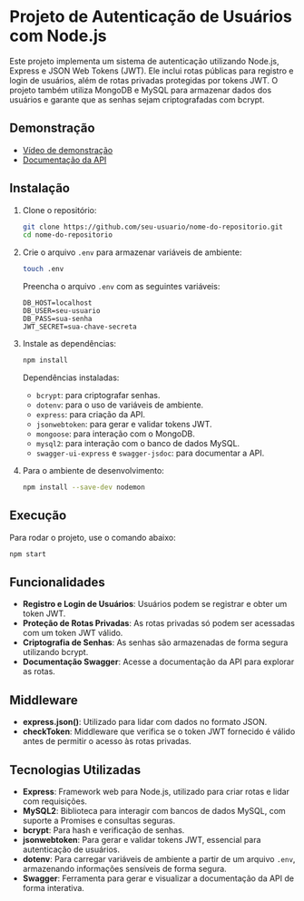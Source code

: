 # Projeto de Autenticação de Usuários com Node.js

Este projeto implementa um sistema de autenticação utilizando Node.js, Express e JSON Web Tokens (JWT). Ele inclui rotas públicas para registro e login de usuários, além de rotas privadas protegidas por tokens JWT. O projeto também utiliza MongoDB e MySQL para armazenar dados dos usuários e garante que as senhas sejam criptografadas com bcrypt.

## Demonstração

- [Vídeo de demonstração](https://www.youtube.com/watch?v=qG9omKpR3CI)
- [Documentação da API](http://localhost:3002/api-doc/#/)

## Instalação

1. Clone o repositório:
    ```bash
    git clone https://github.com/seu-usuario/nome-do-repositorio.git
    cd nome-do-repositorio
    ```

2. Crie o arquivo `.env` para armazenar variáveis de ambiente:
    ```bash
    touch .env
    ```
    Preencha o arquivo `.env` com as seguintes variáveis:
    ```env
    DB_HOST=localhost
    DB_USER=seu-usuario
    DB_PASS=sua-senha
    JWT_SECRET=sua-chave-secreta
    ```

3. Instale as dependências:
    ```bash
    npm install
    ```

    Dependências instaladas:
    - `bcrypt`: para criptografar senhas.
    - `dotenv`: para o uso de variáveis de ambiente.
    - `express`: para criação da API.
    - `jsonwebtoken`: para gerar e validar tokens JWT.
    - `mongoose`: para interação com o MongoDB.
    - `mysql2`: para interação com o banco de dados MySQL.
    - `swagger-ui-express` e `swagger-jsdoc`: para documentar a API.

4. Para o ambiente de desenvolvimento:
    ```bash
    npm install --save-dev nodemon
    ```

## Execução

Para rodar o projeto, use o comando abaixo:
```bash
npm start
```

## Funcionalidades

- **Registro e Login de Usuários**: Usuários podem se registrar e obter um token JWT.
- **Proteção de Rotas Privadas**: As rotas privadas só podem ser acessadas com um token JWT válido.
- **Criptografia de Senhas**: As senhas são armazenadas de forma segura utilizando bcrypt.
- **Documentação Swagger**: Acesse a documentação da API para explorar as rotas.

## Middleware

- **express.json()**: Utilizado para lidar com dados no formato JSON.
- **checkToken**: Middleware que verifica se o token JWT fornecido é válido antes de permitir o acesso às rotas privadas.

## Tecnologias Utilizadas

- **Express**: Framework web para Node.js, utilizado para criar rotas e lidar com requisições.
- **MySQL2**: Biblioteca para interagir com bancos de dados MySQL, com suporte a Promises e consultas seguras.
- **bcrypt**: Para hash e verificação de senhas.
- **jsonwebtoken**: Para gerar e validar tokens JWT, essencial para autenticação de usuários.
- **dotenv**: Para carregar variáveis de ambiente a partir de um arquivo `.env`, armazenando informações sensíveis de forma segura.
- **Swagger**: Ferramenta para gerar e visualizar a documentação da API de forma interativa.
